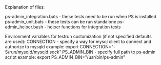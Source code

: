 Explanation of files:

ps-admin_integration.bats - these tests need to be run when PS is installed
ps-admin_unit.bats - these tests can be run standalone
ps-admin_helper.bash - helper functions for integration tests

Environment variables for testrun customization (if not specified defaults are used):
CONNECTION - specify a way for mysql client to connect and authorize to mysqld
             example: export CONNECTION="-S/run/mysqld/mysqld.sock"
PS_ADMIN_BIN - specify full path to ps-admin script
               example: export PS_ADMIN_BIN="/usr/bin/ps-admin"
